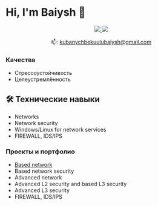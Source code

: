 # Hi, I'm Baiysh 👋
<p align='center'>
   <a href="https://www.linkedin.com/in/romankh3/">
       <img src="https://img.shields.io/badge/linkedin-%230077B5.svg?&style=for-the-badge&logo=linkedin&logoColor=white"/>
   </a>
   <a href="https://t.me/baiysh9988">
       <img src="https://img.shields.io/badge/Telegram-2CA5E0?style=for-the-badge&logo=telegram&logoColor=white"/>
   </a>
<p align='center'>
   📫: <a href='mailto:kubanychbekuulubaiysh@gmail.com'>kubanychbekuulubaiysh@gmail.com</a>
</p>


### Качества
*   Стрессоустойчивость
*   Целеустремлённость

## 🛠 Технические навыки
*   Networks
*   Network security
*   Windows/Linux for network services
*   FIREWALL, IDS/IPS

### Проекты и портфолио

*   <a href="https://github.com/baiysh9988/basic-network">Based network</a>
*   Based network security
*   Advanced network
*   Advanced L2 security and based L3 security
*   Advanced L3 security
*   FIREWALL, IDS/IPS
